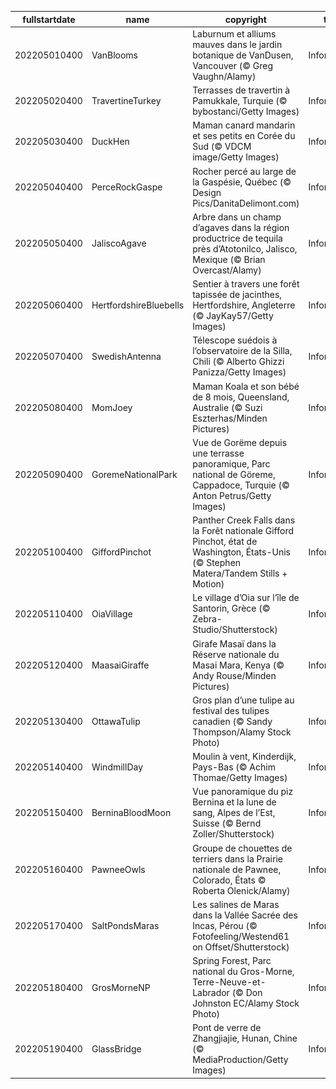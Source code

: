 |fullstartdate|name|copyright|title|image|
|--|--|--|--|--|
202205010400|VanBlooms|Laburnum et alliums mauves dans le jardin botanique de VanDusen, Vancouver (© Greg Vaughn/Alamy)|Information|![](/fr-CA/2022/05/202205010400VanBlooms.jpg)|
202205020400|TravertineTurkey|Terrasses de travertin à Pamukkale, Turquie (© bybostanci/Getty Images)|Information|![](/fr-CA/2022/05/202205020400TravertineTurkey.jpg)|
202205030400|DuckHen|Maman canard mandarin et ses petits en Corée du Sud (© VDCM image/Getty Images)|Information|![](/fr-CA/2022/05/202205030400DuckHen.jpg)|
202205040400|PerceRockGaspe|Rocher percé au large de la Gaspésie, Québec (© Design Pics/DanitaDelimont.com)|Information|![](/fr-CA/2022/05/202205040400PerceRockGaspe.jpg)|
202205050400|JaliscoAgave|Arbre dans un champ d’agaves dans la région productrice de tequila près d’Atotonilco, Jalisco, Mexique (© Brian Overcast/Alamy)|Information|![](/fr-CA/2022/05/202205050400JaliscoAgave.jpg)|
202205060400|HertfordshireBluebells|Sentier à travers une forêt tapissée de jacinthes, Hertfordshire, Angleterre (© JayKay57/Getty Images)|Information|![](/fr-CA/2022/05/202205060400HertfordshireBluebells.jpg)|
202205070400|SwedishAntenna|Télescope suédois à l’observatoire de la Silla, Chili (© Alberto Ghizzi Panizza/Getty Images)|Information|![](/fr-CA/2022/05/202205070400SwedishAntenna.jpg)|
202205080400|MomJoey|Maman Koala et son bébé de 8 mois, Queensland, Australie (© Suzi Eszterhas/Minden Pictures)|Information|![](/fr-CA/2022/05/202205080400MomJoey.jpg)|
202205090400|GoremeNationalPark|Vue de Gorëme depuis une terrasse panoramique, Parc national de Göreme, Cappadoce, Turquie (© Anton Petrus/Getty Images)|Information|![](/fr-CA/2022/05/202205090400GoremeNationalPark.jpg)|
202205100400|GiffordPinchot|Panther Creek Falls dans la Forêt nationale Gifford Pinchot, état de Washington, États-Unis (© Stephen Matera/Tandem Stills + Motion)|Information|![](/fr-CA/2022/05/202205100400GiffordPinchot.jpg)|
202205110400|OiaVillage|Le village d’Oia sur l’île de Santorin, Grèce (© Zebra-Studio/Shutterstock)|Information|![](/fr-CA/2022/05/202205110400OiaVillage.jpg)|
202205120400|MaasaiGiraffe|Girafe Masaï dans la Réserve nationale du Masai Mara, Kenya (© Andy Rouse/Minden Pictures)|Information|![](/fr-CA/2022/05/202205120400MaasaiGiraffe.jpg)|
202205130400|OttawaTulip|Gros plan d’une tulipe au festival des tulipes canadien (© Sandy Thompson/Alamy Stock Photo)|Information|![](/fr-CA/2022/05/202205130400OttawaTulip.jpg)|
202205140400|WindmillDay|Moulin à vent, Kinderdijk, Pays-Bas (© Achim Thomae/Getty Images)|Information|![](/fr-CA/2022/05/202205140400WindmillDay.jpg)|
202205150400|BerninaBloodMoon|Vue panoramique du piz Bernina et la lune de sang, Alpes de l’Est, Suisse (© Bernd Zoller/Shutterstock)|Information|![](/fr-CA/2022/05/202205150400BerninaBloodMoon.jpg)|
202205160400|PawneeOwls|Groupe de chouettes de terriers dans la Prairie nationale de Pawnee, Colorado, États © Roberta Olenick/Alamy)|Information|![](/fr-CA/2022/05/202205160400PawneeOwls.jpg)|
202205170400|SaltPondsMaras|Les salines de Maras dans la Vallée Sacrée des Incas, Pérou (© Fotofeeling/Westend61 on Offset/Shutterstock)|Information|![](/fr-CA/2022/05/202205170400SaltPondsMaras.jpg)|
202205180400|GrosMorneNP|Spring Forest, Parc national du Gros-Morne, Terre-Neuve-et-Labrador (© Don Johnston EC/Alamy Stock Photo)|Information|![](/fr-CA/2022/05/202205180400GrosMorneNP.jpg)|
202205190400|GlassBridge|Pont de verre de Zhangjiajie, Hunan, Chine (© MediaProduction/Getty Images)|Information|![](/fr-CA/2022/05/202205190400GlassBridge.jpg)|
